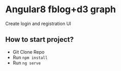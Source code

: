 # Angular8 fblog+d3 graph

Create login and registration UI 


## How to start project?
- Git Clone Repo
- Run `npm install`
- Run `ng serve`
